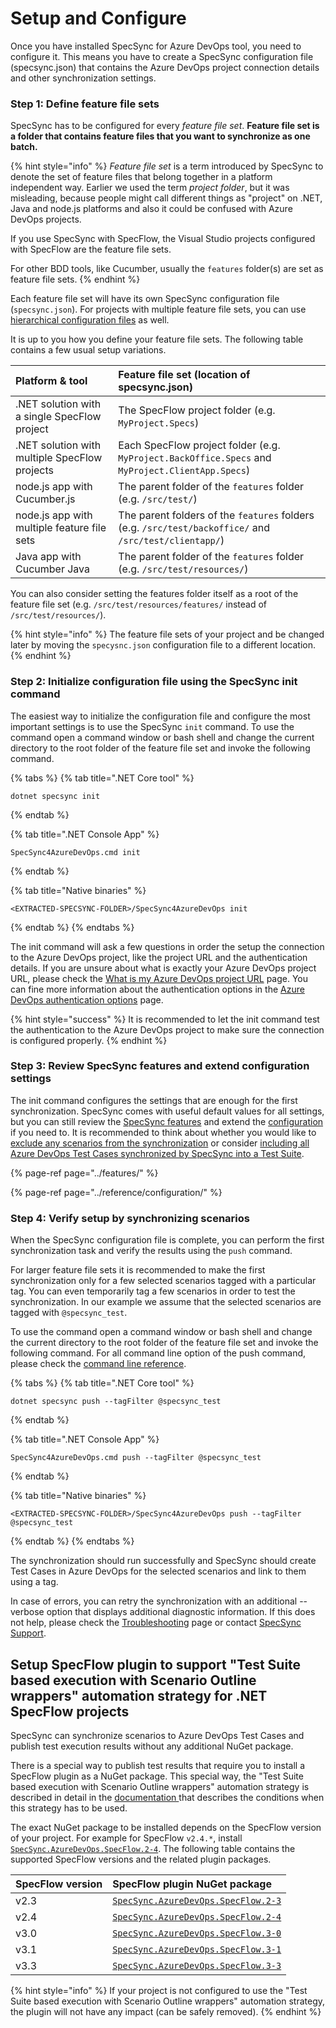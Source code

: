 # Setup and Configure

Once you have installed SpecSync for Azure DevOps tool, you need to configure it. This means you have to create a SpecSync configuration file \(specsync.json\) that contains the Azure DevOps project connection details and other synchronization settings.

### Step 1: Define feature file sets

SpecSync has to be configured for every _feature file set_. **Feature file set is a folder that contains feature files that you want to synchronize as one batch.**

{% hint style="info" %}
_Feature file set_ is a term introduced by SpecSync to denote the set of feature files that belong together in a platform independent way. Earlier we used the term _project folder_, but it was misleading, because people might call different things as "project" on .NET, Java and node.js platforms and also it could be confused with Azure DevOps projects.

If you use SpecSync with SpecFlow, the Visual Studio projects configured with SpecFlow are the feature file sets.

For other BDD tools, like Cucumber, usually the `features` folder\(s\) are set as feature file sets.
{% endhint %}

Each feature file set will have its own SpecSync configuration file \(`specsync.json`\). For projects with multiple feature file sets, you can use [hierarchical configuration files](../features/general-features/hierarchical-configuration-files.md) as well.

It is up to you how you define your feature file sets. The following table contains a few usual setup variations.

| Platform & tool | Feature file set \(location of specsync.json\) |
| :--- | :--- |
| .NET solution with a single SpecFlow project | The SpecFlow project folder \(e.g. `MyProject.Specs`\) |
| .NET solution with multiple SpecFlow projects | Each SpecFlow project folder \(e.g. `MyProject.BackOffice.Specs` and `MyProject.ClientApp.Specs`\) |
| node.js app with Cucumber.js | The parent folder of the `features` folder \(e.g. `/src/test/`\) |
| node.js app with multiple feature file sets | The parent folders of the `features` folders \(e.g. `/src/test/backoffice/` and `/src/test/clientapp/`\) |
| Java app with Cucumber Java | The parent folder of the `features` folder \(e.g. `/src/test/resources/`\) |

You can also consider setting the features folder itself as a root of the feature file set \(e.g.  `/src/test/resources/features/` instead of `/src/test/resources/`\).

{% hint style="info" %}
The feature file sets of your project and be changed later by moving the `specysnc.json` configuration file to a different location.
{% endhint %}

### Step 2: Initialize configuration file using the SpecSync init command

The easiest way to initialize the configuration file and configure the most important settings is to use the SpecSync `init` command. To use the command open a command window or bash shell and change the current directory to the root folder of the feature file set and invoke the following command.

{% tabs %}
{% tab title=".NET Core tool" %}
```text
dotnet specsync init
```
{% endtab %}

{% tab title=".NET Console App" %}
```text
SpecSync4AzureDevOps.cmd init
```
{% endtab %}

{% tab title="Native binaries" %}
```text
<EXTRACTED-SPECSYNC-FOLDER>/SpecSync4AzureDevOps init
```
{% endtab %}
{% endtabs %}

The init command will ask a few questions in order the setup the connection to the Azure DevOps project, like the project URL and the authentication details. If you are unsure about what is exactly your Azure DevOps project URL, please check the [What is my Azure DevOps project URL](../important-concepts/what-is-my-server-url.md) page. You can fine more information about the authentication options in the [Azure DevOps authentication options](../features/general-features/server-authentication-options.md) page.

{% hint style="success" %}
It is recommended to let the init command test the authentication to the Azure DevOps project to make sure the connection is configured properly.
{% endhint %}

### Step 3: Review SpecSync features and extend configuration settings

The init command configures the settings that are enough for the first synchronization. SpecSync comes with useful default values for all settings, but you can still review the [SpecSync features](../features/) and extend the [configuration ](../reference/configuration/) if you need to. It is recommended to think about whether you would like to [exclude any scenarios from the synchronization](../features/common-synchronization-features/excluding-scenarios-from-synchronization.md) or consider [including all Azure DevOps Test Cases synchronized by SpecSync into a Test Suite](../features/common-synchronization-features/group-synchronized-test-cases-to-a-test-suite.md).

{% page-ref page="../features/" %}

{% page-ref page="../reference/configuration/" %}

### Step 4: Verify setup by synchronizing scenarios

When the SpecSync configuration file is complete, you can perform the first synchronization task and verify the results using the `push` command.

For larger feature file sets it is recommended to make the first synchronization only for a few selected scenarios tagged with a particular tag. You can even temporarily tag a few scenarios in order to test the synchronization. In our example we assume that the selected scenarios are tagged with `@specsync_test`.

To use the command open a command window or bash shell and change the current directory to the root folder of the feature file set and invoke the following command. For all command line option of the push command, please check the [command line reference](../reference/command-line-reference/push-command.md).

{% tabs %}
{% tab title=".NET Core tool" %}
```text
dotnet specsync push --tagFilter @specsync_test
```
{% endtab %}

{% tab title=".NET Console App" %}
```text
SpecSync4AzureDevOps.cmd push --tagFilter @specsync_test
```
{% endtab %}

{% tab title="Native binaries" %}
```text
<EXTRACTED-SPECSYNC-FOLDER>/SpecSync4AzureDevOps push --tagFilter @specsync_test
```
{% endtab %}
{% endtabs %}

The synchronization should run successfully and SpecSync should create Test Cases in Azure DevOps for the selected scenarios and link to them using a tag.

In case of errors, you can retry the synchronization with an additional --verbose option that displays additional diagnostic information. If this does not help, please check the [Troubleshooting](../contact/troubleshooting.md) page or contact [SpecSync Support](../contact/specsync-support.md).

## Setup SpecFlow plugin to support "Test Suite based execution with Scenario Outline wrappers" automation strategy for .NET SpecFlow projects <a id="setup-specflow-plugin"></a>

SpecSync can synchronize scenarios to Azure DevOps Test Cases and publish test execution results without any additional NuGet package.

There is a special way to publish test results that require you to install a SpecFlow plugin as a NuGet package. This special way, the  "Test Suite based execution with Scenario Outline wrappers" automation strategy is described in detail in the [documentation ](../important-concepts/synchronizing-automated-test-cases.md#test-suite-based-execution-with-scenario-outline-wrappers-strategy)that describes the conditions when this strategy has to be used.

The exact NuGet package to be installed depends on the SpecFlow version of your project. For example for SpecFlow `v2.4.*`, install [`SpecSync.AzureDevOps.SpecFlow.2-4`](https://www.nuget.org/packages/SpecSync.AzureDevOps.SpecFlow.2-4). The following table contains the supported SpecFlow versions and the related plugin packages.

| SpecFlow version | SpecFlow plugin NuGet package |
| :--- | :--- |
| v2.3 | [`SpecSync.AzureDevOps.SpecFlow.2-3`](https://www.nuget.org/packages/SpecSync.AzureDevOps.SpecFlow.2-3) |
| v2.4 | [`SpecSync.AzureDevOps.SpecFlow.2-4`](https://www.nuget.org/packages/SpecSync.AzureDevOps.SpecFlow.2-4) |
| v3.0 | [`SpecSync.AzureDevOps.SpecFlow.3-0`](https://www.nuget.org/packages/SpecSync.AzureDevOps.SpecFlow.3-0) |
| v3.1 | [`SpecSync.AzureDevOps.SpecFlow.3-1`](https://www.nuget.org/packages/SpecSync.AzureDevOps.SpecFlow.3-1) |
| v3.3 | [`SpecSync.AzureDevOps.SpecFlow.3-3`](https://www.nuget.org/packages/SpecSync.AzureDevOps.SpecFlow.3-3) |

{% hint style="info" %}
If your project is not configured to use the  "Test Suite based execution with Scenario Outline wrappers" automation strategy, the plugin will not have any impact \(can be safely removed\).
{% endhint %}
